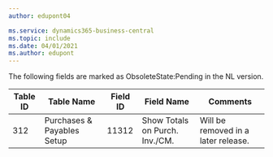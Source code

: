 ```yaml
---
author: edupont04

ms.service: dynamics365-business-central
ms.topic: include
ms.date: 04/01/2021
ms.author: edupont
---
```

The following fields are marked as ObsoleteState:Pending in the NL version.

|Table ID|Table Name|Field ID|Field Name|Comments|
|--------|--------|--------|--------|--------|
|312|Purchases & Payables Setup|11312|Show Totals on Purch. Inv./CM.|Will be removed in a later release.|
